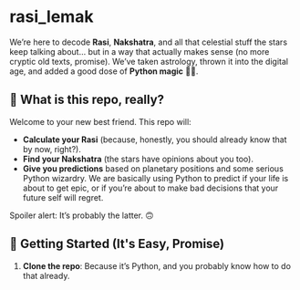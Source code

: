 # rasi_lemak
We’re here to decode **Rasi**, **Nakshatra**, and all that celestial stuff the stars keep talking about... 
but in a way that actually makes sense (no more cryptic old texts, promise). We’ve taken astrology, thrown it into the digital age, and added a good dose of **Python magic** 🐍💫. 

## 🌟 What is this repo, really?

Welcome to your new best friend. This repo will:
- **Calculate your Rasi** (because, honestly, you should already know that by now, right?).
- **Find your Nakshatra** (the stars have opinions about you too).
- **Give you predictions** based on planetary positions and some serious Python wizardry.
We are basically using Python to predict if your life is about to get epic, or if you’re about to make bad decisions that your future self will regret.


Spoiler alert: It’s probably the latter. 🙃


## 🚀 Getting Started (It's Easy, Promise)

1. **Clone the repo**: Because it’s Python, and you probably know how to do that already.
   ```bash git clone https://github.com/ASIFALIAHMEDR/rasi_lemak.git
